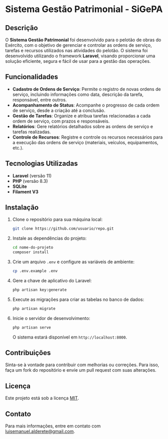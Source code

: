 # Sistema Gestão Patrimonial - SiGePA

## Descrição

O **Sistema Gestão Patrimonial** foi desenvolvido para o pelotão de obras do Exército, com o objetivo de gerenciar e controlar as ordens de serviço, tarefas e recursos utilizados nas atividades do pelotão. O sistema foi desenvolvido utilizando o framework **Laravel**, visando proporcionar uma solução eficiente, segura e fácil de usar para a gestão das operações.

## Funcionalidades

-   **Cadastro de Ordens de Serviço**: Permite o registro de novas ordens de serviço, incluindo informações como data, descrição da tarefa, responsável, entre outros.
-   **Acompanhamento de Status**: Acompanhe o progresso de cada ordem de serviço, desde a criação até a conclusão.
-   **Gestão de Tarefas**: Organize e atribua tarefas relacionadas a cada ordem de serviço, com prazos e responsáveis.
-   **Relatórios**: Gere relatórios detalhados sobre as ordens de serviço e tarefas realizadas.
-   **Controle de Recursos**: Registre e controle os recursos necessários para a execução das ordens de serviço (materiais, veículos, equipamentos, etc.).

## Tecnologias Utilizadas

-   **Laravel** (versão 11)
-   **PHP** (versão 8.3)
-   **SQLite**
-   **Filament V3**

## Instalação

1. Clone o repositório para sua máquina local:

    ```bash
    git clone https://github.com/usuario/repo.git
    ```

2. Instale as dependências do projeto:

    ```bash
    cd nome-do-projeto
    composer install
    ```

3. Crie um arquivo `.env` e configure as variáveis de ambiente:

    ```bash
    cp .env.example .env
    ```

4. Gere a chave de aplicativo do Laravel:

    ```bash
    php artisan key:generate
    ```

5. Execute as migrações para criar as tabelas no banco de dados:

    ```bash
    php artisan migrate
    ```

6. Inicie o servidor de desenvolvimento:

    ```bash
    php artisan serve
    ```

    O sistema estará disponível em `http://localhost:8000`.

## Contribuições

Sinta-se à vontade para contribuir com melhorias ou correções. Para isso, faça um fork do repositório e envie um pull request com suas alterações.

## Licença

Este projeto está sob a licença [MIT](LICENSE).

## Contato

Para mais informações, entre em contato com [luisemanuel.alderete@gmail.com](mailto:luisemanuel.alderete@gmail.com).
